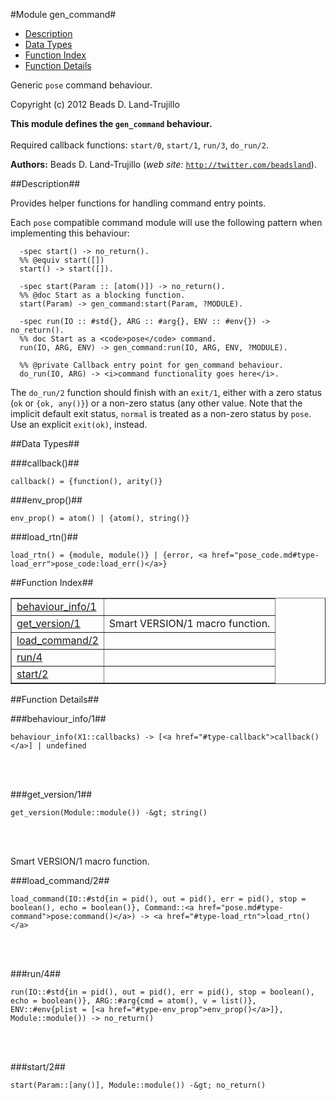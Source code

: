 

#Module gen_command#
* [Description](#description)
* [Data Types](#types)
* [Function Index](#index)
* [Function Details](#functions)


Generic `pose` command behaviour.

Copyright (c) 2012 Beads D. Land-Trujillo

__This module defines the `gen_command` behaviour.__
<br></br>
 Required callback functions: `start/0`, `start/1`, `run/3`, `do_run/2`.

__Authors:__ Beads D. Land-Trujillo (_web site:_ [`http://twitter.com/beadsland`](http://twitter.com/beadsland)).<a name="description"></a>

##Description##


 Provides helper functions for
handling command entry points.



Each `pose` compatible command module will use the following pattern
when implementing this behaviour:

	
	  -spec start() -> no_return().
	  %% @equiv start([])
	  start() -> start([]).
	 
	  -spec start(Param :: [atom()]) -> no_return().
	  %% @doc Start as a blocking function.
	  start(Param) -> gen_command:start(Param, ?MODULE).
	 
	  -spec run(IO :: #std{}, ARG :: #arg{}, ENV :: #env{}) -> no_return().
	  %% doc Start as a <code>pose</code> command.
	  run(IO, ARG, ENV) -> gen_command:run(IO, ARG, ENV, ?MODULE).
	 
	  %% @private Callback entry point for gen_command behaviour.
	  do_run(IO, ARG) -> <i>command functionality goes here</i>.


The `do_run/2` function should finish with an `exit/1`, either with
a zero status (`ok` or `{ok, any()}`) or a non-zero status (any other
value.  Note that the implicit default exit status, `normal` is treated
as a non-zero status by `pose`.  Use an explicit `exit(ok)`, instead.
<a name="types"></a>

##Data Types##




###<a name="type-callback">callback()</a>##



	callback() = {function(), arity()}



###<a name="type-env_prop">env_prop()</a>##



	env_prop() = atom() | {atom(), string()}



###<a name="type-load_rtn">load_rtn()</a>##



	load_rtn() = {module, module()} | {error, <a href="pose_code.md#type-load_err">pose_code:load_err()</a>}
<a name="index"></a>

##Function Index##


<table width="100%" border="1" cellspacing="0" cellpadding="2" summary="function index"><tr><td valign="top"><a href="#behaviour_info-1">behaviour_info/1</a></td><td></td></tr><tr><td valign="top"><a href="#get_version-1">get_version/1</a></td><td>Smart VERSION/1 macro function.</td></tr><tr><td valign="top"><a href="#load_command-2">load_command/2</a></td><td></td></tr><tr><td valign="top"><a href="#run-4">run/4</a></td><td></td></tr><tr><td valign="top"><a href="#start-2">start/2</a></td><td></td></tr></table>


<a name="functions"></a>

##Function Details##

<a name="behaviour_info-1"></a>

###behaviour_info/1##


	behaviour_info(X1::callbacks) -> [<a href="#type-callback">callback()</a>] | undefined
<br></br>


<a name="get_version-1"></a>

###get_version/1##


	get_version(Module::module()) -&gt; string()
<br></br>


Smart VERSION/1 macro function.<a name="load_command-2"></a>

###load_command/2##


	load_command(IO::#std{in = pid(), out = pid(), err = pid(), stop = boolean(), echo = boolean()}, Command::<a href="pose.md#type-command">pose:command()</a>) -> <a href="#type-load_rtn">load_rtn()</a>
<br></br>


<a name="run-4"></a>

###run/4##


	run(IO::#std{in = pid(), out = pid(), err = pid(), stop = boolean(), echo = boolean()}, ARG::#arg{cmd = atom(), v = list()}, ENV::#env{plist = [<a href="#type-env_prop">env_prop()</a>]}, Module::module()) -> no_return()
<br></br>


<a name="start-2"></a>

###start/2##


	start(Param::[any()], Module::module()) -&gt; no_return()
<br></br>


